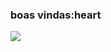 ### boas vindas:heart

![](https://encrypted-tbn0.gstatic.com/images?q=tbn:ANd9GcQWgNT3dZ-040iBbEOJr7Lj5rBe-G0e_kmKpg&usqp=CAU)

